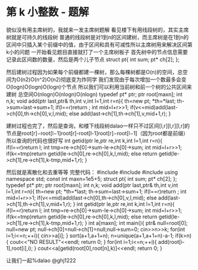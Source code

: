 # 第 k 小整数 - 题解

貌似没有用主席树的，我就来一发主席树题解
看见楼下有用线段树的，其实主席树就是可持久的线段树
普通的线段树是对1到n的区间建树，而主席树是在1到n的区间中只插入某个前缀中的值，由于区间和具有可减性所以主席树用来解决区间第k小的问题
一开始看见题目直接就打了一个主席树板子
首先树中的节点信息需要记录此区间数的数量，然后是两个儿子节点
struct pt{
	int sum;
	pt* ch[2];
};

然后建树过程因为如果每个前缀都建一棵树，那么每棵树都是O(n)的空间，总空间为O(n2)O(n^2)O(n2)彻底变为炸同学
我们发现由于每次增加一个数最多会变O(logn)O(logn)O(logn)个节点
所以我们可以利用当前树和前一个树的公共区间来建树
总空间O(nlogn)O(nlogn)O(nlogn)
typedef pt* ptr;
ptr root[maxn];
int n,k;
void add(ptr last,ptr& th,int v,int l=1,int r=n){
	th=new pt;
	*th=*last;
	th->sum=last->sum+1;
	if(l==r)return ;
	int mid=l+r>>1;
	if(v<=mid)add(last->ch[0],th->ch[0],v,l,mid);
	else add(last->ch[1],th->ch[1],v,mid+1,r);
}

建树过程也完了，然后是查询，和楼下线段树dalao一样只不过区间[l,r][l,r][l,r]的节点是root[r]−root[l−1]root[r]-root[l-1]root[r]−root[l−1]（因为root都是前缀）
所以查询的代码也很好写
int getid(ptr le,ptr re,int k,int l=1,int r=n){
	if(l==r)return l;
	int tmp=re->ch[0]->sum-le->ch[0]->sum;
	int mid=l+r>>1;
	if(k<=tmp)return getid(le->ch[0],re->ch[0],k,l,mid);
	else return getid(le->ch[1],re->ch[1],k-tmp,mid+1,r);
}

然后就是离散化和去重等等
完整代码：
#include<iostream>
#include<cstdio>
#include<algorithm>
using namespace std;
const int maxn=1e5+5;
struct pt{
	int sum;
	pt* ch[2];
};
typedef pt* ptr;
ptr root[maxn];
int n,k;
void add(ptr last,ptr& th,int v,int l=1,int r=n){
	th=new pt;
	*th=*last;
	th->sum=last->sum+1;
	if(l==r)return ;
	int mid=l+r>>1;
	if(v<=mid)add(last->ch[0],th->ch[0],v,l,mid);
	else add(last->ch[1],th->ch[1],v,mid+1,r);
}
int getid(ptr le,ptr re,int k,int l=1,int r=n){
	if(l==r)return l;
	int tmp=re->ch[0]->sum-le->ch[0]->sum;
	int mid=l+r>>1;
	if(k<=tmp)return getid(le->ch[0],re->ch[0],k,l,mid);
	else return getid(le->ch[1],re->ch[1],k-tmp,mid+1,r);
}
int a[maxn];
int main(){
	ptr& null=root[0];
	null=new pt;
	null->ch[0]=null->ch[1]=null;null->sum=0;
	cin>>n>>k;
	for(int i=1;i<=n;++i){
		cin>>a[i];
	}
	sort(a+1,a+1+n);
	n=unique(a+1,a+1+n)-a-1;
	if(k>n){
		cout<<"NO RESULT"<<endl;
		return 0;
	}
	for(int i=1;i<=n;++i){
		add(root[i-1],root[i],i);
	}
	cout<<a[getid(root[0],root[n],k)]<<endl;
	return 0;
}

让我们一起%dalao @ghj1222
 